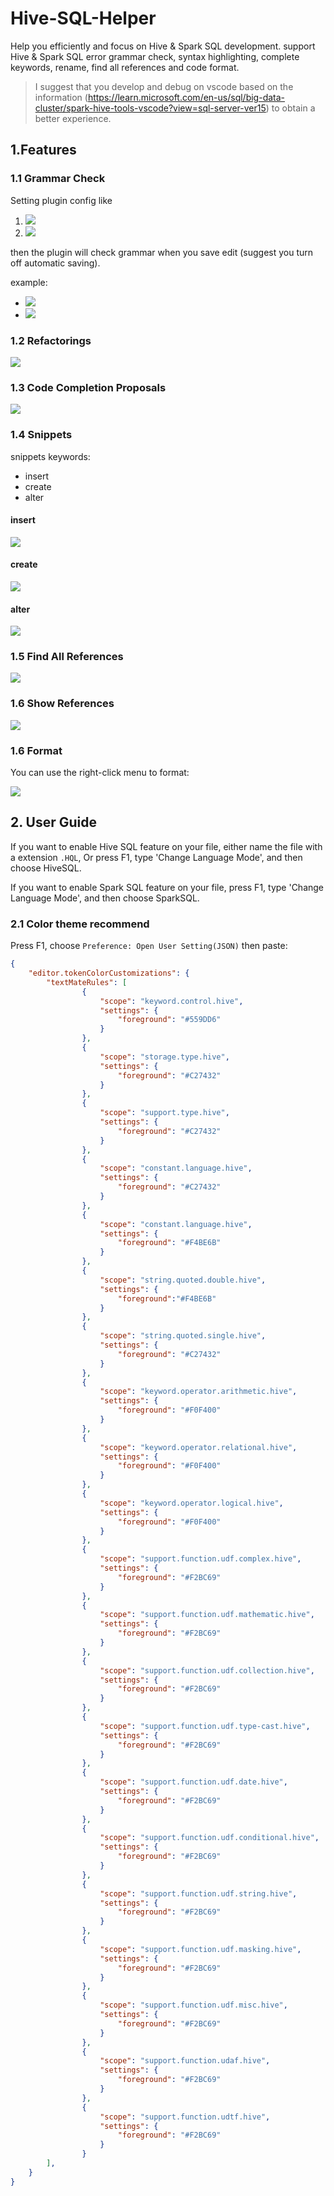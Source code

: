 # Hive-SQL-Helper

Help you efficiently and focus on Hive & Spark SQL development. support Hive & Spark SQL error grammar check, syntax highlighting, complete keywords, rename, find all references and code format.

> I suggest that you develop and debug on vscode based on the information (https://learn.microsoft.com/en-us/sql/big-data-cluster/spark-hive-tools-vscode?view=sql-server-ver15) to obtain a better experience.

## 1.Features

### 1.1 Grammar Check

Setting plugin config like
1. ![](docs/images/setting_1_v2.jpg)
2. ![](docs/images/setting_2_v2.jpg)

then the plugin will check grammar when you save edit (suggest you turn off automatic saving).

example:

- ![](docs/images/expect_comma.jpg)
- ![](docs/images/expect_semicolon.jpg)

### 1.2 Refactorings

![](docs/images/refactorings.gif)

### 1.3 Code Completion Proposals

![](docs/images/code_completion_proposal.gif)

### 1.4 Snippets

snippets keywords:

- insert
- create
- alter

#### insert

![](docs/images/insert_snippets.gif)

#### create

![](docs/images/create_snippets.gif)

#### alter

![](docs/images/alter_snippets.gif)

 
### 1.5 Find All References

![](docs/images/find_all_references.gif)


### 1.6 Show References

![](docs/images/show_references.gif)

 
### 1.6 Format

You can use the right-click menu to format:

![](docs/images/format.gif)

## 2. User Guide

If you want to enable Hive SQL feature on your file, either name the file with a extension `.HQL`, Or press F1, type 'Change Language Mode', and then choose HiveSQL.

If you want to enable Spark SQL feature on your file, press F1, type 'Change Language Mode', and then choose SparkSQL.

### 2.1 Color theme recommend

Press F1, choose `Preference: Open User Setting(JSON)` then paste:

~~~json
{
    "editor.tokenColorCustomizations": {
        "textMateRules": [
                {
                    "scope": "keyword.control.hive",
                    "settings": {
                        "foreground": "#559DD6"
                    }
                },
                {
                    "scope": "storage.type.hive",
                    "settings": {
                        "foreground": "#C27432"
                    }
                },
                {
                    "scope": "support.type.hive",
                    "settings": {
                        "foreground": "#C27432"
                    }
                },
                {
                    "scope": "constant.language.hive",
                    "settings": {
                        "foreground": "#C27432"
                    }
                },
                {
                    "scope": "constant.language.hive",
                    "settings": {
                        "foreground": "#F4BE6B"
                    }
                },
                {
                    "scope": "string.quoted.double.hive",
                    "settings": {
                        "foreground":"#F4BE6B"
                    }
                },
                {
                    "scope": "string.quoted.single.hive",
                    "settings": {
                        "foreground": "#C27432"
                    }
                },      
                {
                    "scope": "keyword.operator.arithmetic.hive",
                    "settings": {
                        "foreground": "#F0F400"
                    }
                },
                {
                    "scope": "keyword.operator.relational.hive",
                    "settings": {
                        "foreground": "#F0F400"
                    }
                },
                {
                    "scope": "keyword.operator.logical.hive",
                    "settings": {
                        "foreground": "#F0F400"
                    }
                },
                {
                    "scope": "support.function.udf.complex.hive",
                    "settings": {
                        "foreground": "#F2BC69"
                    }
                },
                {
                    "scope": "support.function.udf.mathematic.hive",
                    "settings": {
                        "foreground": "#F2BC69"
                    }
                },
                {
                    "scope": "support.function.udf.collection.hive",
                    "settings": {
                        "foreground": "#F2BC69"
                    }
                },
                {
                    "scope": "support.function.udf.type-cast.hive",
                    "settings": {
                        "foreground": "#F2BC69"
                    }
                },
                {
                    "scope": "support.function.udf.date.hive",
                    "settings": {
                        "foreground": "#F2BC69"
                    }
                },
                {
                    "scope": "support.function.udf.conditional.hive",
                    "settings": {
                        "foreground": "#F2BC69"
                    }
                },
                {
                    "scope": "support.function.udf.string.hive",
                    "settings": {
                        "foreground": "#F2BC69"
                    }
                },
                {
                    "scope": "support.function.udf.masking.hive",
                    "settings": {
                        "foreground": "#F2BC69"
                    }
                },
                {
                    "scope": "support.function.udf.misc.hive",
                    "settings": {
                        "foreground": "#F2BC69"
                    }
                },
                {
                    "scope": "support.function.udaf.hive",
                    "settings": {
                        "foreground": "#F2BC69"
                    }
                },
                {
                    "scope": "support.function.udtf.hive",
                    "settings": {
                        "foreground": "#F2BC69"
                    }
                }
        ],
    }
}
~~~
